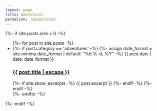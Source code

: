 ```yaml
---
layout: page
title: Adventures
permalink: /adventures/
---
```

<div class="home">
  {%- if site.posts.size > 0 -%}
    <ul class="post-list">
      {%- for post in site.posts -%}
      <li>
        {%- if post.category == 'adventures' -%}
          {%- assign date_format = site.minima.date_format | default: "%b %-d, %Y" -%}
          <span class="post-meta">{{ post.date | date: date_format }}</span>
          <h3>
            <a class="post-link" href="{{ post.url | relative_url }}">
              {{ post.title | escape }}
            </a>
          </h3>
          {%- if site.show_excerpts -%}
            {{ post.excerpt }}
          {%- endif -%}
        {%- endif -%}
      </li>
      {%- endfor -%}
    </ul>

  {%- endif -%}

</div>